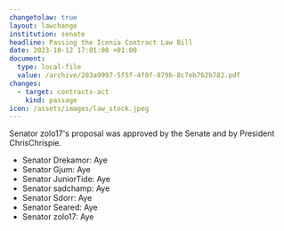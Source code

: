 ```yaml
---
changetolaw: true
layout: lawchange
institution: senate
headline: Passing the Icenia Contract Law Bill
date: 2023-10-12 17:01:00 +01:00
document:
  type: local-file
  value: /archive/203a9997-5f5f-4f0f-879b-8c7eb762b782.pdf
changes:
  - target: contracts-act
    kind: passage
icon: /assets/images/law_stock.jpeg
---
```

Senator zolo17's proposal was approved by the Senate and by President ChrisChrispie.<!--more-->

- Senator Drekamor: Aye
- Senator Gjum: Aye
- Senator JuniorTide: Aye
- Senator sadchamp: Aye
- Senator Sdorr: Aye
- Senator Seared: Aye
- Senator zolo17: Aye
